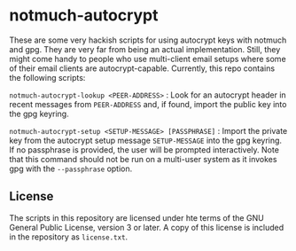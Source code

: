 # notmuch-autocrypt

These are some very hackish scripts for using autocrypt keys with notmuch
and gpg. They are very far from being an actual implementation. Still,
they might come handy to people who use multi-client email setups where
some of their email clients are autocrypt-capable. Currently, this repo
contains the following scripts:

`notmuch-autocrypt-lookup <PEER-ADDRESS>`
: Look for an autocrypt header in recent messages from `PEER-ADDRESS`
  and, if found, import the public key into the gpg keyring.

`notmuch-autocrypt-setup <SETUP-MESSAGE> [PASSPHRASE]`
: Import the private key from the autocrypt setup message `SETUP-MESSAGE`
  into the gpg keyring. If no passphrase is provided, the user will be
  prompted interactively. Note that this command should not be run on
  a multi-user system as it invokes gpg with the `--passphrase` option.


## License

The scripts in this repository are licensed under hte terms of the GNU
General Public License, version 3 or later. A copy of this license is
included in the repository as `license.txt`.
